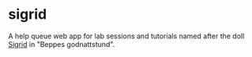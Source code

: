 # sigrid
A help queue web app for lab sessions and tutorials named after the doll [Sigrid](https://www.youtube.com/watch?v=cc-TAuKWdTI) in  "Beppes godnattstund".
